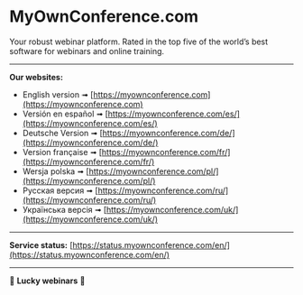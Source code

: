 # MyOwnConference.com

Your robust webinar platform. Rated in the top five of the world’s best software for webinars and online training.

---

**Our websites:**

- English version ➟ [https://myownconference.com](https://myownconference.com)
- Versión en español ➟ [https://myownconference.com/es/](https://myownconference.com/es/)
- Deutsche Version ➟ [https://myownconference.com/de/](https://myownconference.com/de/)
- Version française ➟ [https://myownconference.com/fr/](https://myownconference.com/fr/)
- Wersja polska ➟ [https://myownconference.com/pl/](https://myownconference.com/pl/)
- Русская версия ➟ [https://myownconference.com/ru/](https://myownconference.com/ru/)
- Українська версія ➟ [https://myownconference.com/uk/](https://myownconference.com/uk/)

---

**Service status:** [https://status.myownconference.com/en/](https://status.myownconference.com/en/)

---

🤘 **Lucky webinars** 🤘
